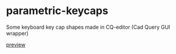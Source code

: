 # parametric-keycaps
Some keyboard key cap shapes made in CQ-editor (Cad Query GUI wrapper)

[preview](https://github.com/fire-h0und/parametric-keycaps/blob/main/Keyset.png)
